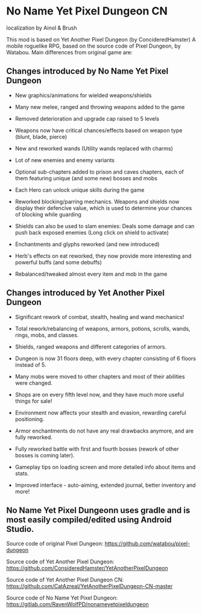 No Name Yet Pixel Dungeon CN
=======================
localization by Ainol & Brush

This mod is based on Yet Another Pixel Dungeon (by ConcideredHamster) A mobile roguelike RPG, based on the source code of Pixel Dungeon, by Watabou.
Main differences from original game are:

## Changes introduced by No Name Yet Pixel Dungeon

* New graphics/animations for wielded weapons/shields

* Many new melee, ranged and throwing weapons added to the game

* Removed deterioration and upgrade cap  raised to 5 levels

* Weapons now have critical chances/effects based on weapon type (blunt, blade, pierce)

* New and reworked wands (Utility wands replaced with charms)

* Lot of new enemies and enemy variants

* Optional sub-chapters added to prison and caves chapters, each of them featuring unique (and some new) bosses and mobs

* Each Hero can unlock unique skills during the game

* Reworked blocking/parring mechanics. Weapons and shields now display their defencive value, which is used to determine your chances of blocking while guarding

* Shields can also be used to slam enemies: Deals some damage and can push back exposed enemies (Long click on shield to activate)

* Enchantments and glyphs reworked (and new introduced)

* Herb's effects on eat reworked, they now provide more interesting and powerful buffs (and some debuffs)

* Rebalanced/tweaked almost every item and mob in the game

## Changes introduced by Yet Another Pixel Dungeon

* Significant rework of combat, stealth, healing and wand mechanics!
 
* Total rework/rebalancing of weapons, armors, potions, scrolls, wands, rings, mobs, and classes.
 
* Shields, ranged weapons and different categories of armors.
 
* Dungeon is now 31 floors deep, with every chapter consisting of 6 floors instead of 5.
 
* Many mobs were moved to other chapters and most of their abilities were changed.
 
* Shops are on every fifth level now, and they have much more useful things for sale!
 
* Environment now affects your stealth and evasion, rewarding careful positioning.
 
* Armor enchantments do not have any real drawbacks anymore, and are fully reworked.
 
* Fully reworked battle with first and fourth bosses (rework of other bosses is coming later).
 
* Gameplay tips on loading screen and more detailed info about items and stats.
 
* Improved interface - auto-aiming, extended journal, better inventory and more!


## No Name Yet Pixel Dungeonn uses gradle and is most easily compiled/edited using Android Studio.

Source code of original Pixel Dungeon:
https://github.com/watabou/pixel-dungeon

Source code of Yet Another Pixel Dungeon:
https://github.com/ConsideredHamster/YetAnotherPixelDungeon

Source code of Yet Another Pixel Dungeon CN:
https://github.com/CatAzreal/YetAnotherPixelDungeon-CN-master

Source code of No Name Yet Pixel Dungeon:
https://gitlab.com/RavenWolfPD/nonameyetpixeldungeon

